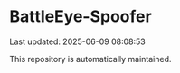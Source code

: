 # BattleEye-Spoofer

Last updated: 2025-06-09 08:08:53

This repository is automatically maintained.
